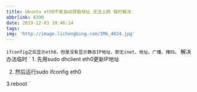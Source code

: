 ```yaml
---
title: Ubuntu eth0不能自动获取地址 无法上网 临时解决
abbrlink: 6390
date: 2019-12-03 19:46:14
tags:
img: 'http://image.lichongbing.com/IMG_4624.jpg'
---
```

`ifconfig之后显示eth0，但是没有显示静态IP地址，即无inet、地址、广播、掩码。`
解决办法临时
` 1. 先用sudo dhclient eth0更新IP地址

2. 然后运行sudo ifconfig eth0

3.reboot
`
